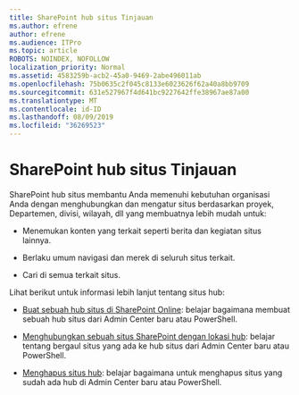 ```yaml
---
title: SharePoint hub situs Tinjauan
ms.author: efrene
author: efrene
ms.audience: ITPro
ms.topic: article
ROBOTS: NOINDEX, NOFOLLOW
localization_priority: Normal
ms.assetid: 4583259b-acb2-45a0-9469-2abe496011ab
ms.openlocfilehash: 75b0635c2f045c8133e6023626f62a40a8bb9709
ms.sourcegitcommit: 631e527967f4d641bc9227642ffe38967ae87a00
ms.translationtype: MT
ms.contentlocale: id-ID
ms.lasthandoff: 08/09/2019
ms.locfileid: "36269523"
---
```

# <a name="sharepoint-hub-sites-overview"></a>SharePoint hub situs Tinjauan

SharePoint hub situs membantu Anda memenuhi kebutuhan organisasi Anda dengan menghubungkan dan mengatur situs berdasarkan proyek, Departemen, divisi, wilayah, dll yang membuatnya lebih mudah untuk:

- Menemukan konten yang terkait seperti berita dan kegiatan situs lainnya.

- Berlaku umum navigasi dan merek di seluruh situs terkait. 

- Cari di semua terkait situs.

Lihat berikut untuk informasi lebih lanjut tentang situs hub:
- [Buat sebuah hub situs di SharePoint Online](https://docs.microsoft.com/sharepoint/create-hub-site): belajar bagaimana membuat sebuah hub situs dari Admin Center baru atau PowerShell.

- [Menghubungkan sebuah situs SharePoint dengan lokasi hub](https://support.office.com/article/associate-a-sharepoint-site-with-a-hub-site-ae0009fd-af04-4d3d-917d-88edb43efc05): belajar tentang bergaul situs yang ada ke hub situs dari Admin Center baru atau PowerShell.

- [Menghapus situs hub](https://docs.microsoft.com/sharepoint/remove-hub-site): belajar bagaimana untuk menghapus situs yang sudah ada hub di Admin Center baru atau PowerShell.


